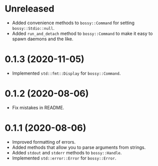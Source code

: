 # Unreleased

- Added convenience methods to `bossy::Command` for setting `bossy::Stdio::null`.
- Added `run_and_detach` method to `bossy::Command` to make it easy to spawn daemons and the like.

# 0.1.3 (2020-11-05)

- Implemented `std::fmt::Display` for `bossy::Command`.

# 0.1.2 (2020-08-06)

- Fix mistakes in README.

# 0.1.1 (2020-08-06)

- Improved formatting of errors.
- Added methods that allow you to parse arguments from strings.
- Added `stdout` and `stderr` methods to `bossy::Handle`.
- Implemented `std::error::Error` for `bossy::Error`.
